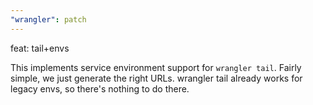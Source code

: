 ```yaml
---
"wrangler": patch
---
```


feat: tail+envs

This implements service environment support for `wrangler tail`. Fairly simple, we just generate the right URLs. wrangler tail already works for legacy envs, so there's nothing to do there.
